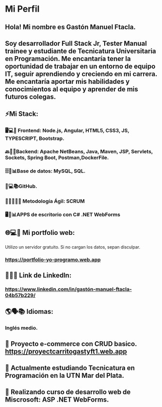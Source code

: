 # Mi Perfil
## Hola! Mi nombre es Gastón Manuel Ftacla.
## Soy desarrollador Full Stack Jr, Tester Manual trainee y estudiante de Tecnicatura Universitaria en Programación. Me encantaría tener la oportunidad de trabajar en un entorno de equipo IT,  seguir aprendiendo y creciendo en mi carrera. Me encantaría aportar mis habilidades y conocimientos al equipo y aprender de mis futuros colegas.

## ⚡Mi Stack: 

### 🖥️💻🎨 Frontend: Node.js, Angular, HTML5, CSS3, JS, TYPESCRIPT, Bootstrap. 

### 🔙🔧🤖Backend: Apache NetBeans, Java, Maven, JSP, Servlets, Sockets, Spring Boot, Postman,DockerFile.

### 🗄️💾📊Base de datos: MySQL, SQL.

### 🐙💻📚GitHub.

### 🏃‍♂️💨👨‍💻 Metodología Ágil: SCRUM

### 🖥️🔧📊APPS de escritorio con C# .NET WebForms

## 🌐💻👤 Mi portfolio web:
Utilizo un servidor gratuito. Si no cargan los datos, sepan disculpar.
### https://portfolio-yo-programo.web.app

 ## 🔗👔💼 Link de Linkedln:
### https://www.linkedin.com/in/gastón-manuel-ftacla-04b57b229/


## 🌎🗣️📚 Idiomas:
### Inglés medio.

## 🔭 Proyecto e-commerce con CRUD basico. https://proyectcarritogastyft1.web.app
 
## 🌱 Actualmente estudiando Tecnicatura en Programación en la UTN Mar del Plata. 
  ## 🌱 Realizando curso de desarrollo web de Miscrosoft: ASP .NET WebForms.
